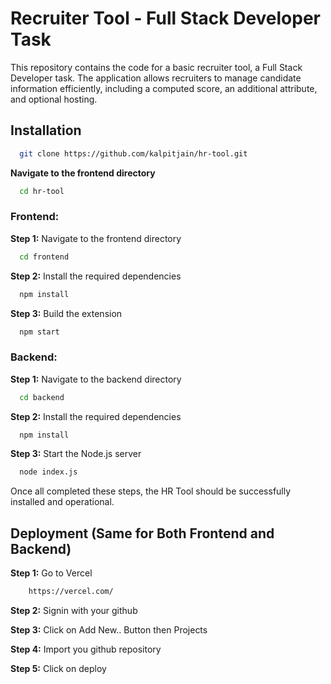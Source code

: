 # Recruiter Tool - Full Stack Developer Task

This repository contains the code for a basic recruiter tool, a Full Stack Developer task. The application allows recruiters to manage candidate information efficiently, including a computed score, an additional attribute, and optional hosting.

## Installation

```bash
  git clone https://github.com/kalpitjain/hr-tool.git
```

**Navigate to the frontend directory**

```bash
  cd hr-tool
```

### Frontend:

**Step 1:** Navigate to the frontend directory

```bash
  cd frontend
```

**Step 2:** Install the required dependencies

```bash
  npm install
```

**Step 3:** Build the extension

```bash
  npm start
```

### Backend:

**Step 1:** Navigate to the backend directory

```bash
  cd backend
```

**Step 2:** Install the required dependencies

```bash
  npm install
```

**Step 3:**
Start the Node.js server

```bash
  node index.js
```

Once all completed these steps, the HR Tool should be successfully installed and operational.

## Deployment (Same for Both Frontend and Backend)

**Step 1:**
Go to Vercel

```bash
    https://vercel.com/
```

**Step 2:**
Signin with your github

**Step 3:**
Click on Add New.. Button then Projects

**Step 4:**
Import you github repository

**Step 5:**
Click on deploy
